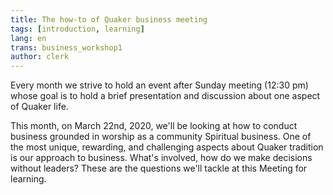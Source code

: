 ```yaml
---
title: The how-to of Quaker business meeting
tags: [introduction, learning]
lang: en
trans: business_workshop1
author: clerk
---
```

Every month we strive to hold an event after Sunday meeting (12:30 pm) whose goal is to hold a brief presentation and discussion about one aspect of Quaker life.

This month, on March 22nd, 2020, we'll be looking at how to conduct business grounded in worship as a community Spiritual business. One of the most unique, rewarding, and challenging aspects about Quaker tradition is our approach to business. What's involved, how do we make decisions without leaders? These are the questions we'll tackle at this Meeting for learning.
